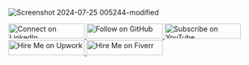 <div >

![Screenshot 2024-07-25 005244-modified](https://github.com/user-attachments/assets/563c36e1-7046-495f-a025-925a59eba9b7)

<div>
    <a href="https://www.linkedin.com/in/zahidalicodes/" target="_blank" >
        <img src="https://img.shields.io/badge/Connect%20on%20LinkedIn-%23003C30?style=for-the-badge&logo=linkedin&logoColor=%23ffffff" alt="Connect on LinkedIn"  height="30px" width="150px"/>
    </a>
    <a href="https://github.com/ZahidAliCodes" target="_blank">
        <img src="https://img.shields.io/badge/Follow%20on%20GitHub-%23003C30?style=for-the-badge&logo=github&logoColor=%23ffffff" alt="Follow on GitHub"  height="30px" width="150px"/>
    </a>
    <a href="https://www.youtube.com/@zahidalicoder" target="_blank">
        <img src="https://img.shields.io/badge/Subscribe%20on%20YouTube-%23003C30?style=for-the-badge&logo=youtube&logoColor=%23ffffff" alt="Subscribe on YouTube"  height="30px" width="150px"/>
    </a>
    <a href="https://www.upwork.com/freelancers/~01541c5010e2d55f41" target="_blank">
        <img src="https://img.shields.io/badge/Hire%20Me%20on%20Upwork-%23003C30?style=for-the-badge&logo=upwork&logoColor=%23ffffff" alt="Hire Me on Upwork"  height="30px" width="150px"/>
    </a>
    <a href="https://www.fiverr.com/zahidalizahi898" target="_blank">
        <img src="https://img.shields.io/badge/Hire%20Me%20on%20Fiverr-%23003C30?style=for-the-badge&logo=fiverr&logoColor=%23ffffff" alt="Hire Me on Fiverr"  height="30px" width="150px"/>
    </a>
</div>

</div>
